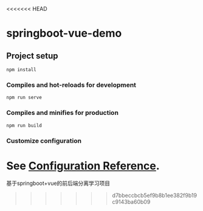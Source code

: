 <<<<<<< HEAD
# springboot-vue-demo

## Project setup
```
npm install
```

### Compiles and hot-reloads for development
```
npm run serve
```

### Compiles and minifies for production
```
npm run build
```

### Customize configuration
See [Configuration Reference](https://cli.vuejs.org/config/).
=======
基于springboot+vue的前后端分离学习项目
>>>>>>> d7bbeccbcb5ef9b8b1ee382f9b19c9143ba60b09
